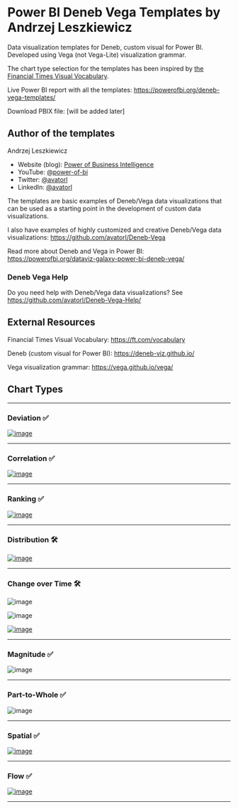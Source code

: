 # Power BI Deneb Vega Templates by Andrzej Leszkiewicz

Data visualization templates for Deneb, custom visual for Power BI. Developed using Vega (not Vega-Lite) visualization grammar.

The chart type selection for the templates has been inspired by [the Financial Times Visual Vocabulary](https://github.com/Financial-Times/chart-doctor/tree/main/visual-vocabulary).

Live Power BI report with all the templates: https://powerofbi.org/deneb-vega-templates/

Download PBIX file: [will be added later]

## Author of the templates

Andrzej Leszkiewicz
- Website (blog): [Power of Business Intelligence](https://powerofbi.org/)
- YouTube: [@power-of-bi](https://www.youtube.com/@power-of-bi)
- Twitter: [@avatorl](https://twitter.com/avatorl)
- LinkedIn: [@avatorl](https://www.linkedin.com/in/avatorl/)

The templates are basic examples of Deneb/Vega data visualizations that can be used as a starting point in the development of custom data visualizations.

I also have examples of highly customized and creative Deneb/Vega data visualizations: https://github.com/avatorl/Deneb-Vega

Read more about Deneb and Vega in Power BI: https://powerofbi.org/dataviz-galaxy-power-bi-deneb-vega/

### Deneb Vega Help

Do you need help with Deneb/Vega data visualizations? See https://github.com/avatorl/Deneb-Vega-Help/

## External Resources

Financial Times Visual Vocabulary: https://ft.com/vocabulary

Deneb (custom visual for Power BI): https://deneb-viz.github.io/

Vega visualization grammar: https://vega.github.io/vega/

## Chart Types

---

### Deviation ✅

[![image](https://github.com/avatorl/Deneb-Vega-Templates/assets/59934292/febdddb3-0ec7-429f-afa2-9a28cb8a4b0b)](https://github.com/avatorl/Deneb-Vega-Templates/blob/main/deviation)

---

### Correlation ✅

[![image](https://github.com/avatorl/Deneb-Vega-Templates/assets/59934292/ec12bcb6-c4e6-40bb-bca1-6f3d7a45fd04)](https://github.com/avatorl/Deneb-Vega-Templates/tree/main/correlation)

---

### Ranking ✅

[![image](https://github.com/avatorl/Deneb-Vega-Templates/assets/59934292/cecf5523-6338-4ddc-82d4-66ca00a942bd)](https://github.com/avatorl/Deneb-Vega-Templates/tree/main/ranking)

---

### Distribution 🛠️

[![image](https://github.com/avatorl/Deneb-Vega-Templates/assets/59934292/1516292d-1e60-423c-8d0c-ab9ed5614f9e)](https://github.com/avatorl/Deneb-Vega-Templates/tree/main/distribution)

---

### Change over Time 🛠️

![image](https://github.com/avatorl/Deneb-Vega-Templates/assets/59934292/4dd41cf0-bef7-41a6-bf2b-bb1369d181da)

![image](https://github.com/avatorl/Deneb-Vega-Templates/assets/59934292/168afcbd-2a83-4606-a02d-790047550355)

[![image](https://github.com/avatorl/Deneb-Vega-Templates/assets/59934292/6deec789-c7f3-4388-b276-d17f6599399f)](https://github.com/avatorl/Deneb-Vega-Templates/tree/main/change-over-time)

---

### Magnitude ✅

![image](https://github.com/avatorl/Deneb-Vega-Templates/assets/59934292/94ba7db4-53b7-4e73-9e88-16679b6baa53)

---

### Part-to-Whole ✅

![image](https://github.com/avatorl/Deneb-Vega-Templates/assets/59934292/4a4e30f8-23ae-4fc1-a2e2-f5d452fea5aa)

---

### Spatial ✅

[![image](https://github.com/avatorl/Deneb-Vega-Templates/assets/59934292/0d4390ac-66a2-44fc-b306-a0554b23602f)](https://github.com/avatorl/Deneb-Vega-Templates/tree/main/spatial)

---

### Flow ✅

[![image](https://github.com/avatorl/Deneb-Vega-Templates/assets/59934292/83a36f70-da2e-4579-8679-fb76223c9bb3)](https://github.com/avatorl/Deneb-Vega-Templates/blob/main/flow)

---

